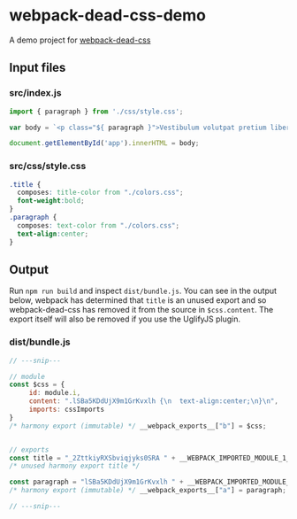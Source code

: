 # webpack-dead-css-demo

A demo project for [webpack-dead-css]

[webpack-dead-css]: https://github.com/simlrh/webpack-dead-css

## Input files

### src/index.js
```js
import { paragraph } from './css/style.css';

var body = `<p class="${ paragraph }">Vestibulum volutpat pretium libero.</p>`;

document.getElementById('app').innerHTML = body;
```

### src/css/style.css
```css
.title {
  composes: title-color from "./colors.css";
  font-weight:bold;
}
.paragraph {
  composes: text-color from "./colors.css";
  text-align:center;
}
```

## Output

Run `npm run build` and inspect `dist/bundle.js`. You can see in the output below, webpack has determined that `title` is an unused export and so webpack-dead-css has removed it from the source in `$css.content`. The export itself will also be removed if you use the UglifyJS plugin.

### dist/bundle.js
```js
// ---snip---

// module
const $css = {
	 id: module.i,
	 content: ".lSBa5KDdUjX9m1GrKvxlh {\n  text-align:center;\n}\n",
	 imports: cssImports
}                                                    
/* harmony export (immutable) */ __webpack_exports__["b"] = $css;


// exports
const title = "_2ZttkiyRXSbviqjyks0SRA " + __WEBPACK_IMPORTED_MODULE_1__home_steve_src_webpack_dead_css_demo_node_modules_css_loader_index_js_modules_true_camelCase_dashes_colors_css__["b" /* titleColor */] + "";
/* unused harmony export title */

const paragraph = "lSBa5KDdUjX9m1GrKvxlh " + __WEBPACK_IMPORTED_MODULE_1__home_steve_src_webpack_dead_css_demo_node_modules_css_loader_index_js_modules_true_camelCase_dashes_colors_css__["c" /* textColor */] + "";
/* harmony export (immutable) */ __webpack_exports__["a"] = paragraph;

// ---snip---
```
